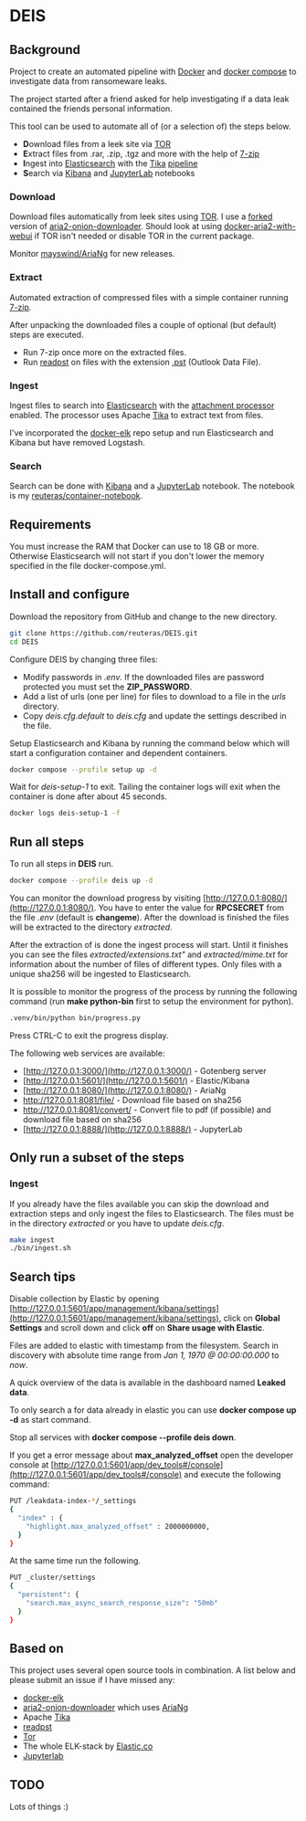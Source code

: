 # DEIS

## Background

Project to create an automated pipeline with [Docker][doc] and [docker compose][dco] to investigate data from ransomeware leaks.

The project started after a friend asked for help investigating if a data leak contained the friends personal information.

This tool can be used to automate all of (or a selection of) the steps below.

- **D**ownload files from a leek site via [TOR][tor]
- **E**xtract files from .rar, .zip, .tgz and more with the help of [7-zip][7zz]
- **I**ngest into [Elasticsearch][els] with the [Tika][tik] [pipeline][eap]
- **S**earch via [Kibana][kib] and [JupyterLab][jup] notebooks

### Download

Download files automatically from leek sites using [TOR][tor]. I use a [forked][for] version of [aria2-onion-downloader][aod]. Should look at using [docker-aria2-with-webui][aww] if TOR isn't needed or disable TOR in the current package.

Monitor [mayswind/AriaNg][maa] for new releases.

### Extract

Automated extraction of compressed files with a simple container running [7-zip][7zz].

After unpacking the downloaded files a couple of optional (but default) steps are executed.

- Run 7-zip once more on the extracted files.
- Run [readpst][res] on files with the extension [.pst][pst] (Outlook Data File).

### Ingest

Ingest files to search into [Elasticsearch][els] with the [attachment processor][eap] enabled. The processor uses Apache [Tika][tik] to extract text from files.

I've incorporated the [docker-elk][del] repo setup and run Elasticsearch and Kibana but have removed Logstash.

### Search

Search can be done with [Kibana][kib] and a [JupyterLab][jup] notebook. The notebook is my [reuteras/container-notebook][con].

## Requirements

You must increase the RAM that Docker can use to 18 GB or more. Otherwise Elasticsearch will not start if you don't lower the memory specified in the file docker-compose.yml.

## Install and configure

Download the repository from GitHub and change to the new directory.

```bash
git clone https://github.com/reuteras/DEIS.git
cd DEIS
```

Configure DEIS by changing three files:

- Modify passwords in *.env*. If the downloaded files are password protected you must set the **ZIP_PASSWORD**. 
- Add a list of urls (one per line) for files to download to a file in the *urls* directory.
- Copy *deis.cfg.default* to *deis.cfg* and update the settings described in the file.

Setup Elasticsearch and Kibana by running the command below which will start a configuration container and dependent containers.

```bash
docker compose --profile setup up -d
```

Wait for *deis-setup-1* to exit. Tailing the container logs will exit when the container is done after about 45 seconds.

```bash
docker logs deis-setup-1 -f
```

## Run all steps

To run all steps in **DEIS** run.

```bash
docker compose --profile deis up -d
```

You can monitor the download progress by visiting [http://127.0.0.1:8080/](http://127.0.0.1:8080/). You have to enter the value for **RPCSECRET** from the file *.env* (default is **changeme**). After the download is finished the files will be extracted to the directory _extracted_.

After the extraction of is done the ingest process will start. Until it finishes you can see the files *extracted/extensions.txt"* and *extracted/mime.txt* for information about the number of files of different types. Only files with a unique sha256 will be ingested to Elasticsearch.

It is possible to monitor the progress of the process by running the following command (run **make python-bin** first to setup the environment for python).

```bash
.venv/bin/python bin/progress.py
```

Press CTRL-C to exit the progress display.

The following web services are available:

- [http://127.0.0.1:3000/](http://127.0.0.1:3000/) - Gotenberg server 
- [http://127.0.0.1:5601/](http://127.0.0.1:5601/) - Elastic/Kibana
- [http://127.0.0.1:8080/](http://127.0.0.1:8080/) - AriaNg
- [http://127.0.0.1:8081/file/<sha256>](http://127.0.0.1:8081/file/) - Download file based on sha256
- [http://127.0.0.1:8081/convert/<sha256>](http://127.0.0.1:8081/convert/) - Convert file to pdf (if possible) and download file based on sha256
- [http://127.0.0.1:8888/](http://127.0.0.1:8888/) - JupyterLab

## Only run a subset of the steps

### Ingest

If you already have the files available you can skip the download and extraction steps and only ingest the files to Elasticsearch. The files must be in the directory *extracted* or you have to update *deis.cfg*.

```bash
make ingest
./bin/ingest.sh
```

## Search tips

Disable collection by Elastic by opening [http://127.0.0.1:5601/app/management/kibana/settings](http://127.0.0.1:5601/app/management/kibana/settings), click on **Global Settings** and scroll down and click **off** on **Share usage with Elastic**.

Files are added to elastic with timestamp from the filesystem. Search in discovery with absolute time range from *Jan 1, 1970 @ 00:00:00.000* to *now*.

A quick overview of the data is available in the dashboard named **Leaked data**.

To only search a for data already in elastic you can use **docker compose up -d** as start command.

Stop all services with **docker compose --profile deis down**.

If you get a error message about **max_analyzed_offset** open the developer console at [http://127.0.0.1:5601/app/dev_tools#/console](http://127.0.0.1:5601/app/dev_tools#/console) and execute the following command:

```bash
PUT /leakdata-index-*/_settings
{
  "index" : {
    "highlight.max_analyzed_offset" : 2000000000,
  }
}
```

At the same time run the following.

```bash
PUT _cluster/settings 
{
  "persistent": {
    "search.max_async_search_response_size": "50mb"
  }
}
```


## Based on

This project uses several open source tools in combination. A list below and please submit an issue if I have missed any:

- [docker-elk][del]
- [aria2-onion-downloader][aod] which uses [AriaNg][maa]
- Apache [Tika][tik]
- [readpst][res]
- [Tor][tor]
- The whole ELK-stack by [Elastic.co][eco]
- [Jupyterlab][jup]

## TODO

Lots of things :)

  [7zz]: https://www.7-zip.org/
  [aod]: https://github.com/sn0b4ll/aria2-onion-downloader
  [aww]: https://github.com/abcminiuser/docker-aria2-with-webui
  [con]: https://github.com/reuteras/container-notebook
  [del]: https://github.com/deviantony/docker-elk
  [dco]: https://docs.docker.com/compose/
  [doc]: https://www.docker.com/
  [eap]: https://www.elastic.co/guide/en/elasticsearch/reference/current/attachment.html
  [eco]: https://www.elastic.co/
  [els]: https://www.elastic.co/elasticsearch/
  [for]: https://github.com/reece394/aria2-onion-downloader
  [jup]: https://github.com/jupyterlab/jupyterlab
  [kib]: https://www.elastic.co/kibana
  [maa]: https://github.com/mayswind/AriaNg
  [pst]: https://support.microsoft.com/en-au/office/introduction-to-outlook-data-files-pst-and-ost-222eaf92-a995-45d9-bde2-f331f60e2790
  [res]: https://linux.die.net/man/1/readpst
  [tik]: https://tika.apache.org/
  [tor]: https://www.torproject.org/

